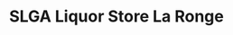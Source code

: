 ---
title: "SLGA Liquor Store La Ronge"
url: /la-ronge/slga-liquor-store-la-ronge/
shop: alcohol
---